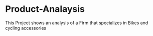 # Product-Analaysis
This Project shows an analysis of a Firm that specializes in Bikes and cycling accessories

